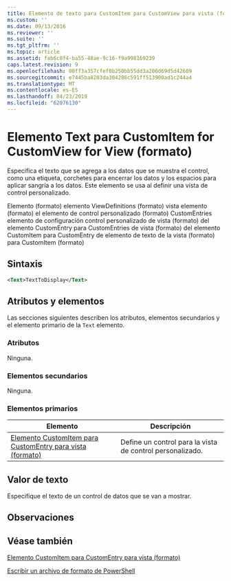 ```yaml
---
title: Elemento de texto para CustomItem para CustomView para vista (formato) | Microsoft Docs
ms.custom: ''
ms.date: 09/13/2016
ms.reviewer: ''
ms.suite: ''
ms.tgt_pltfrm: ''
ms.topic: article
ms.assetid: fab6c0f4-ba55-48ae-9c16-f9a998169239
caps.latest.revision: 9
ms.openlocfilehash: 00ff3a357cfef0b250bb55dd3a206d69d5d42609
ms.sourcegitcommit: e7445ba8203da304286c591ff513900ad1c244a4
ms.translationtype: MT
ms.contentlocale: es-ES
ms.lasthandoff: 04/23/2019
ms.locfileid: "62076130"
---
```

# <a name="text-element-for-customitem-for-customview-for-view-format"></a>Elemento Text para CustomItem for CustomView for View (formato)

Especifica el texto que se agrega a los datos que se muestra el control, como una etiqueta, corchetes para encerrar los datos y los espacios para aplicar sangría a los datos. Este elemento se usa al definir una vista de control personalizado.

Elemento (formato) elemento ViewDefinitions (formato) vista elemento (formato) el elemento de control personalizado (formato) CustomEntries elemento de configuración control personalizado de vista (formato) del elemento CustomEntry para CustomEntries de vista (formato) del elemento CustomItem para CustomEntry de elemento de texto de la vista (formato) para CustomItem (formato)

## <a name="syntax"></a>Sintaxis

```xml
<Text>TextToDisplay</Text>
```

## <a name="attributes-and-elements"></a>Atributos y elementos

Las secciones siguientes describen los atributos, elementos secundarios y el elemento primario de la `Text` elemento.

### <a name="attributes"></a>Atributos

Ninguna.

### <a name="child-elements"></a>Elementos secundarios

Ninguna.

### <a name="parent-elements"></a>Elementos primarios

|Elemento|Descripción|
|-------------|-----------------|
|[Elemento CustomItem para CustomEntry para vista (formato)](./customitem-element-for-customentry-for-customcontrol-for-view-format.md)|Define un control para la vista de control personalizado.|

## <a name="text-value"></a>Valor de texto

Especifique el texto de un control de datos que se van a mostrar.

## <a name="remarks"></a>Observaciones

## <a name="see-also"></a>Véase también

[Elemento CustomItem para CustomEntry para vista (formato)](./customitem-element-for-customentry-for-customcontrol-for-view-format.md)

[Escribir un archivo de formato de PowerShell](./writing-a-powershell-formatting-file.md)
